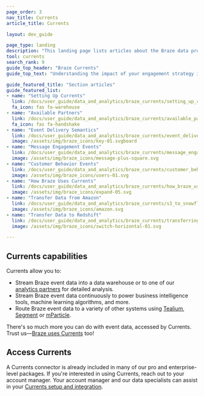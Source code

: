```yaml
---
page_order: 3
nav_title: Currents
article_title: Currents

layout: dev_guide

page_type: landing
description: "This landing page lists articles about the Braze data product called Currents. Here, you can find out how to set up Currents, available partners, delivery semantics, event glossaries, and more."
tool: currents
search_rank: 9
guide_top_header: "Braze Currents"
guide_top_text: "Understanding the impact of your engagement strategy is critical in informing your iteration and optimization of your communications with your users. To ensure that this valuable engagement data is tightly integrated with the rest of your operations and help amplify your investment in data science, the Braze platform tracks a wide array of event data from your integration for analysis, retargeting, and other use cases elsewhere within your own systems. <br> <br>The Currents tool is a real-time data stream of your engagement events that is the most robust, yet granular export out of the Braze platform. It provides you data in an Avro file type to one of our many <a href='https://www.braze.com/docs/user_guide/data_and_analytics/braze_currents/available_partners/'>data partners</a>, empowering you to use the unique and valuable data Braze creates to power your BI and analytics efforts in other best-in-class platforms."

guide_featured_title: "Section articles"
guide_featured_list:
- name: "Setting Up Currents"
  link: /docs/user_guide/data_and_analytics/braze_currents/setting_up_currents/
  fa_icon: fas fa-warehouse
- name: "Available Partners"
  link: /docs/user_guide/data_and_analytics/braze_currents/available_partners/
  fa_icon: fas fa-handshake
- name: "Event Delivery Semantics"
  link: /docs/user_guide/data_and_analytics/braze_currents/event_delivery_semantics/
  image: /assets/img/braze_icons/key-01.svgboard
- name: "Message Engagement Events"
  link: /docs/user_guide/data_and_analytics/braze_currents/message_engagement_events/
  image: /assets/img/braze_icons/message-plus-square.svg
- name: "Customer Behavior Events"
  link: /docs/user_guide/data_and_analytics/braze_currents/customer_behavior_events/
  image: /assets/img/braze_icons/users-01.svg
- name: "How Braze Uses Currents"
  link: /docs/user_guide/data_and_analytics/braze_currents/how_braze_uses_currents/
  image: /assets/img/braze_icons/expand-05.svg
- name: "Transfer Data from Amazon"
  link: /docs/user_guide/data_and_analytics/braze_currents/s3_to_snowflake/
  image: /assets/img/braze_icons/amazon.svg
- name: "Transfer Data to Redshift"
  link: /docs/user_guide/data_and_analytics/braze_currents/transferring_data_to_redshift/
  image: /assets/img/braze_icons/switch-horizontal-01.svg

---
```


## Currents capabilities

Currents allow you to:
* Stream Braze event data into a data warehouse or to one of our [analytics partners]({{site.baseurl}}/user_guide/data_and_analytics/braze_currents/available_partners/) for detailed analysis.
* Stream Braze event data continuously to power business intelligence tools, machine learning algorithms, and more.
* Route Braze event data to a variety of other systems using [Tealium]({{site.baseurl}}/partners/data_and_infrastructure_agility/customer_data_platform/tealium/tealium/), [Segment]({{site.baseurl}}/partners/data_and_infrastructure_agility/customer_data_platform/segment/segment/) or [mParticle]({{site.baseurl}}/partners/data_and_infrastructure_agility/customer_data_platform/mParticle/mparticle_for_currents/).

There's so much more you can do with event data, accessed by Currents. Trust us—[Braze uses Currents]({{site.baseurl}}/user_guide/data_and_analytics/braze_currents/how_braze_uses_currents/) too!

## Access Currents

A Currents connector is already included in many of our pro and enterprise-level packages. If you're interested in using Currents, reach out to your account manager. Your account manager and our data specialists can assist in your [Currents setup and integration]({{site.baseurl}}/user_guide/data_and_analytics/braze_currents/setting_up_currents/).

<br><br>